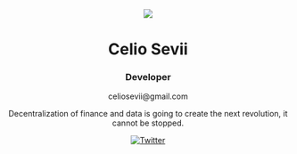 <div align="center">
  <img src="https://pbs.twimg.com/profile_images/1636337458731261953/YFSdhb1S_400x400.jpg">
  <h1>Celio Sevii</h1>
  <h3>Developer</h3>
  <p>celiosevii@gmail.com</p>
  <p>Decentralization of finance and data is going to create the next revolution, it cannot be stopped.</p>
  <p>
    <a href="https://twitter.com/intent/follow?screen_name=celiosevii"><img src="https://img.shields.io/twitter/follow/celiosevii?style=social" alt="Twitter"></a>
  </p>
</div>


